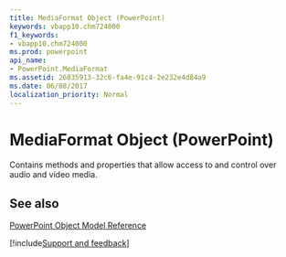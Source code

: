 ```yaml
---
title: MediaFormat Object (PowerPoint)
keywords: vbapp10.chm724000
f1_keywords:
- vbapp10.chm724000
ms.prod: powerpoint
api_name:
- PowerPoint.MediaFormat
ms.assetid: 26035913-32c6-fa4e-91c4-2e232e4d84a9
ms.date: 06/08/2017
localization_priority: Normal
---
```



# MediaFormat Object (PowerPoint)

Contains methods and properties that allow access to and control over audio and video media.


## See also


[PowerPoint Object Model Reference](overview/PowerPoint/object-model.md)

[!include[Support and feedback](~/includes/feedback-boilerplate.md)]